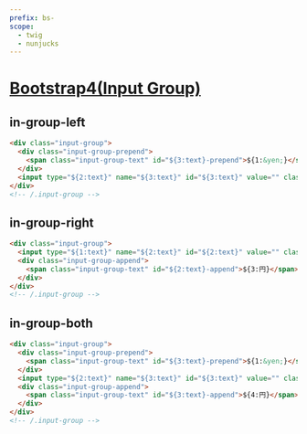 ```yaml
---
prefix: bs-
scope: 
  - twig
  - nunjucks
---
```

[Bootstrap4(Input Group)](https://getbootstrap.com/docs/4.6/components/input-group/)
=====================

in-group-left
--------------------

```html
<div class="input-group">
  <div class="input-group-prepend">
    <span class="input-group-text" id="${3:text}-prepend">${1:&yen;}</span>
  </div>
  <input type="${2:text}" name="${3:text}" id="${3:text}" value="" class="form-control">
</div>
<!-- /.input-group -->
```

in-group-right
--------------------

```html
<div class="input-group">
  <input type="${1:text}" name="${2:text}" id="${2:text}" value="" class="form-control">
  <div class="input-group-append">
    <span class="input-group-text" id="${2:text}-append">${3:円}</span>
  </div>
</div>
<!-- /.input-group -->
```

in-group-both
--------------------

```html
<div class="input-group">
  <div class="input-group-prepend">
    <span class="input-group-text" id="${3:text}-prepend">${1:&yen;}</span>
  </div>
  <input type="${2:text}" name="${3:text}" id="${3:text}" value="" class="form-control">
  <div class="input-group-append">
    <span class="input-group-text" id="${3:text}-append">${4:円}</span>
  </div>
</div>
<!-- /.input-group -->
```

